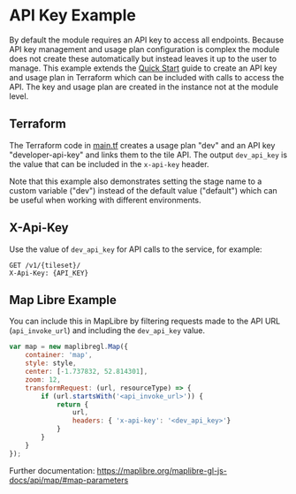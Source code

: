 # API Key Example

By default the module requires an API key to access all endpoints. Because API key management and usage plan configuration is complex the module does not create these automatically but instead leaves it up to the user to manage. This example extends the [Quick Start]('../quickstart') guide to create an API key and usage plan in Terraform which can be included with calls to access the API. The key and usage plan are created in the instance not at the module level. 

## Terraform 

The Terraform code in [main.tf](examples/api-key/main.tf) creates a usage plan "dev" and an API key "developer-api-key" and links them to the tile API. The output `dev_api_key` is the value that can be included in the `x-api-key` header.

Note that this example also demonstrates setting the stage name to a custom variable ("dev") instead of the default value ("default") which can be useful when working with different environments.

## X-Api-Key

Use the value of `dev_api_key` for API calls to the service, for example:

```http
GET /v1/{tileset}/
X-Api-Key: {API_KEY}
```

## Map Libre Example

You can include this in MapLibre by filtering requests made to the API URL (`api_invoke_url`) and including the `dev_api_key` value.

```js
var map = new maplibregl.Map({
    container: 'map',
    style: style,
    center: [-1.737832, 52.814301],
    zoom: 12,
    transformRequest: (url, resourceType) => {
        if (url.startsWith('<api_invoke_url>')) {
            return {
                url,
                headers: { 'x-api-key': '<dev_api_key>'}
            }
        }
    }
});
```

Further documentation: https://maplibre.org/maplibre-gl-js-docs/api/map/#map-parameters